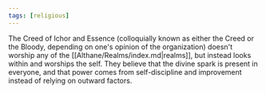 ```yaml
---
tags: [religious]
---
```


The Creed of Ichor and Essence (colloquially known as either the Creed or the Bloody, depending on one's opinion of the organization) doesn't worship any of the [[Althane/Realms/index.md|realms]], but instead looks within and worships the self. They believe that the divine spark is present in everyone, and that power comes from self-discipline and improvement instead of relying on outward factors.
